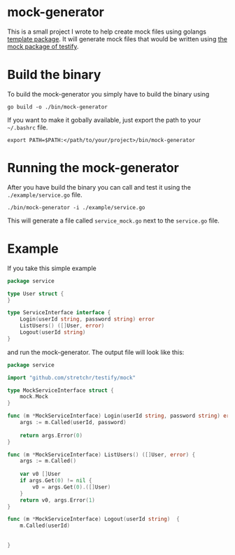 # mock-generator

This is a small project I wrote to help create mock files using golangs [template package](https://pkg.go.dev/text/template). It will generate mock files that would be written using [the mock package of testify](https://github.com/stretchr/testify).

# Build the binary
To build the mock-generator you simply have to build the binary using
```
go build -o ./bin/mock-generator
```
If you want to make it gobally available, just export the path to your `~/.bashrc` file.

```
export PATH=$PATH:</path/to/your/project>/bin/mock-generator
```

# Running the mock-generator

After you have build the binary you can call and test it using the `./example/service.go` file.

```
./bin/mock-generator -i ./example/service.go
```
This will generate a file called `service_mock.go` next to the `service.go` file.

# Example
If you take this simple example 
```go
package service

type User struct {
}

type ServiceInterface interface {
	Login(userId string, password string) error
	ListUsers() ([]User, error)
	Logout(userId string)
}
```
and run the mock-generator. The output file will look like this:
```go
package service

import "github.com/stretchr/testify/mock"

type MockServiceInterface struct {
	mock.Mock
}

func (m *MockServiceInterface) Login(userId string, password string) error {
    args := m.Called(userId, password)
	
	return args.Error(0)
}

func (m *MockServiceInterface) ListUsers() ([]User, error) {
    args := m.Called()
	
	var v0 []User
	if args.Get(0) != nil {
		v0 = args.Get(0).([]User)
	}
	return v0, args.Error(1)
}

func (m *MockServiceInterface) Logout(userId string)  {
    m.Called(userId)
	
	
}
```
